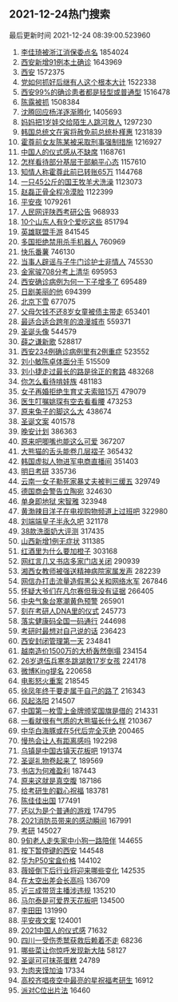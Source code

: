 ## 2021-12-24热门搜索 
最后更新时间 2021-12-24 08:39:00.523960 
1. [李佳琦被浙江消保委点名](https://s.weibo.com/weibo?q=%23%E6%9D%8E%E4%BD%B3%E7%90%A6%E8%A2%AB%E6%B5%99%E6%B1%9F%E6%B6%88%E4%BF%9D%E5%A7%94%E7%82%B9%E5%90%8D%23&Refer=top) 1854024
1. [西安新增91例本土确诊](https://s.weibo.com/weibo?q=%23%E8%A5%BF%E5%AE%89%E6%96%B0%E5%A2%9E91%E4%BE%8B%E6%9C%AC%E5%9C%9F%E7%A1%AE%E8%AF%8A%23&Refer=top) 1643969
1. [西安](https://s.weibo.com/weibo?q=%23%E8%A5%BF%E5%AE%89%23&Refer=top) 1572375
1. [党如何抓好后继有人这个根本大计](https://s.weibo.com/weibo?q=%23%E5%85%9A%E5%A6%82%E4%BD%95%E6%8A%93%E5%A5%BD%E5%90%8E%E7%BB%A7%E6%9C%89%E4%BA%BA%E8%BF%99%E4%B8%AA%E6%A0%B9%E6%9C%AC%E5%A4%A7%E8%AE%A1%23&Refer=top) 1522338
1. [西安99%的确诊患者都是轻型或普通型](https://s.weibo.com/weibo?q=%23%E8%A5%BF%E5%AE%8999%25%E7%9A%84%E7%A1%AE%E8%AF%8A%E6%82%A3%E8%80%85%E9%83%BD%E6%98%AF%E8%BD%BB%E5%9E%8B%E6%88%96%E6%99%AE%E9%80%9A%E5%9E%8B%23&Refer=top) 1516478
1. [陈露被抓](https://s.weibo.com/weibo?q=%23%E9%99%88%E9%9C%B2%E8%A2%AB%E6%8A%93%23&Refer=top) 1508384
1. [沈腾回应杨洋逐渐腾化](https://s.weibo.com/weibo?q=%23%E6%B2%88%E8%85%BE%E5%9B%9E%E5%BA%94%E6%9D%A8%E6%B4%8B%E9%80%90%E6%B8%90%E8%85%BE%E5%8C%96%23&Refer=top) 1405693
1. [妈妈把1岁娃交给陌生人跳河救人](https://s.weibo.com/weibo?q=%23%E5%A6%88%E5%A6%88%E6%8A%8A1%E5%B2%81%E5%A8%83%E4%BA%A4%E7%BB%99%E9%99%8C%E7%94%9F%E4%BA%BA%E8%B7%B3%E6%B2%B3%E6%95%91%E4%BA%BA%23&Refer=top) 1297230
1. [韩国总统文在寅将赦免前总统朴槿惠](https://s.weibo.com/weibo?q=%E9%9F%A9%E5%9B%BD%E6%80%BB%E7%BB%9F%E6%96%87%E5%9C%A8%E5%AF%85%E5%B0%86%E8%B5%A6%E5%85%8D%E5%89%8D%E6%80%BB%E7%BB%9F%E6%9C%B4%E6%A7%BF%E6%83%A0&Refer=top) 1231839
1. [霍尊前女友陈某被采取刑事强制措施](https://s.weibo.com/weibo?q=%23%E9%9C%8D%E5%B0%8A%E5%89%8D%E5%A5%B3%E5%8F%8B%E9%99%88%E6%9F%90%E8%A2%AB%E9%87%87%E5%8F%96%E5%88%91%E4%BA%8B%E5%BC%BA%E5%88%B6%E6%8E%AA%E6%96%BD%23&Refer=top) 1216927
1. [中国人的仪式感从不缺席](https://s.weibo.com/weibo?q=%23%E4%B8%AD%E5%9B%BD%E4%BA%BA%E7%9A%84%E4%BB%AA%E5%BC%8F%E6%84%9F%E4%BB%8E%E4%B8%8D%E7%BC%BA%E5%B8%AD%23&Refer=top) 1168761
1. [怎样看待部分基层干部躺平心态](https://s.weibo.com/weibo?q=%23%E6%80%8E%E6%A0%B7%E7%9C%8B%E5%BE%85%E9%83%A8%E5%88%86%E5%9F%BA%E5%B1%82%E5%B9%B2%E9%83%A8%E8%BA%BA%E5%B9%B3%E5%BF%83%E6%80%81%23&Refer=top) 1157610
1. [知情人称霍尊此前已转账65万](https://s.weibo.com/weibo?q=%23%E7%9F%A5%E6%83%85%E4%BA%BA%E7%A7%B0%E9%9C%8D%E5%B0%8A%E6%AD%A4%E5%89%8D%E5%B7%B2%E8%BD%AC%E8%B4%A665%E4%B8%87%23&Refer=top) 1144768
1. [一只45公斤的国王牧羊犬洗澡](https://s.weibo.com/weibo?q=%E4%B8%80%E5%8F%AA45%E5%85%AC%E6%96%A4%E7%9A%84%E5%9B%BD%E7%8E%8B%E7%89%A7%E7%BE%8A%E7%8A%AC%E6%B4%97%E6%BE%A1&Refer=top) 1123073
1. [赵磊正骨全程冷漠脸](https://s.weibo.com/weibo?q=%23%E8%B5%B5%E7%A3%8A%E6%AD%A3%E9%AA%A8%E5%85%A8%E7%A8%8B%E5%86%B7%E6%BC%A0%E8%84%B8%23&Refer=top) 1122399
1. [平安夜](https://s.weibo.com/weibo?q=%23%E5%B9%B3%E5%AE%89%E5%A4%9C%23&Refer=top) 1079261
1. [人民网评陕西考研公告](https://s.weibo.com/weibo?q=%23%E4%BA%BA%E6%B0%91%E7%BD%91%E8%AF%84%E9%99%95%E8%A5%BF%E8%80%83%E7%A0%94%E5%85%AC%E5%91%8A%23&Refer=top) 968933
1. [10个山东人有9个爱吃这些](https://s.weibo.com/weibo?q=%2310%E4%B8%AA%E5%B1%B1%E4%B8%9C%E4%BA%BA%E6%9C%899%E4%B8%AA%E7%88%B1%E5%90%83%E8%BF%99%E4%BA%9B%23&Refer=top) 851794
1. [英雄联盟手游](https://s.weibo.com/weibo?q=%E8%8B%B1%E9%9B%84%E8%81%94%E7%9B%9F%E6%89%8B%E6%B8%B8&Refer=top) 841545
1. [多国拒绝禁用杀手机器人](https://s.weibo.com/weibo?q=%23%E5%A4%9A%E5%9B%BD%E6%8B%92%E7%BB%9D%E7%A6%81%E7%94%A8%E6%9D%80%E6%89%8B%E6%9C%BA%E5%99%A8%E4%BA%BA%23&Refer=top) 760969
1. [快乐番薯](https://s.weibo.com/weibo?q=%23%E5%BF%AB%E4%B9%90%E7%95%AA%E8%96%AF%23&Refer=top) 746130
1. [当事人辟谣与子牛门诊护士非情人](https://s.weibo.com/weibo?q=%23%E5%BD%93%E4%BA%8B%E4%BA%BA%E8%BE%9F%E8%B0%A3%E4%B8%8E%E5%AD%90%E7%89%9B%E9%97%A8%E8%AF%8A%E6%8A%A4%E5%A3%AB%E9%9D%9E%E6%83%85%E4%BA%BA%23&Refer=top) 745530
1. [金家骏708分考上清华](https://s.weibo.com/weibo?q=%23%E9%87%91%E5%AE%B6%E9%AA%8F708%E5%88%86%E8%80%83%E4%B8%8A%E6%B8%85%E5%8D%8E%23&Refer=top) 695953
1. [西安确诊病例为何一下子增多了](https://s.weibo.com/weibo?q=%23%E8%A5%BF%E5%AE%89%E7%A1%AE%E8%AF%8A%E7%97%85%E4%BE%8B%E4%B8%BA%E4%BD%95%E4%B8%80%E4%B8%8B%E5%AD%90%E5%A2%9E%E5%A4%9A%E4%BA%86%23&Refer=top) 695489
1. [日剧美丽的他](https://s.weibo.com/weibo?q=%E6%97%A5%E5%89%A7%E7%BE%8E%E4%B8%BD%E7%9A%84%E4%BB%96&Refer=top) 694399
1. [北京下雪](https://s.weibo.com/weibo?q=%E5%8C%97%E4%BA%AC%E4%B8%8B%E9%9B%AA&Refer=top) 677075
1. [父母欠钱不还8岁女童被债主带走](https://s.weibo.com/weibo?q=%23%E7%88%B6%E6%AF%8D%E6%AC%A0%E9%92%B1%E4%B8%8D%E8%BF%988%E5%B2%81%E5%A5%B3%E7%AB%A5%E8%A2%AB%E5%80%BA%E4%B8%BB%E5%B8%A6%E8%B5%B0%23&Refer=top) 653401
1. [最适合适合跨年的浪漫城市](https://s.weibo.com/weibo?q=%E6%9C%80%E9%80%82%E5%90%88%E9%80%82%E5%90%88%E8%B7%A8%E5%B9%B4%E7%9A%84%E6%B5%AA%E6%BC%AB%E5%9F%8E%E5%B8%82&Refer=top) 559371
1. [圣诞头像](https://s.weibo.com/weibo?q=%E5%9C%A3%E8%AF%9E%E5%A4%B4%E5%83%8F&Refer=top) 544579
1. [薛之谦新歌](https://s.weibo.com/weibo?q=%E8%96%9B%E4%B9%8B%E8%B0%A6%E6%96%B0%E6%AD%8C&Refer=top) 528817
1. [西安234例确诊病例里有2例重症](https://s.weibo.com/weibo?q=%23%E8%A5%BF%E5%AE%89234%E4%BE%8B%E7%A1%AE%E8%AF%8A%E7%97%85%E4%BE%8B%E9%87%8C%E6%9C%892%E4%BE%8B%E9%87%8D%E7%97%87%23&Refer=top) 523552
1. [刘小敏陈卓体面分手](https://s.weibo.com/weibo?q=%23%E5%88%98%E5%B0%8F%E6%95%8F%E9%99%88%E5%8D%93%E4%BD%93%E9%9D%A2%E5%88%86%E6%89%8B%23&Refer=top) 515509
1. [刘小捷走过最长的路是徐正的套路](https://s.weibo.com/weibo?q=%23%E5%88%98%E5%B0%8F%E6%8D%B7%E8%B5%B0%E8%BF%87%E6%9C%80%E9%95%BF%E7%9A%84%E8%B7%AF%E6%98%AF%E5%BE%90%E6%AD%A3%E7%9A%84%E5%A5%97%E8%B7%AF%23&Refer=top) 483268
1. [你怎么看待啃娃族](https://s.weibo.com/weibo?q=%23%E4%BD%A0%E6%80%8E%E4%B9%88%E7%9C%8B%E5%BE%85%E5%95%83%E5%A8%83%E6%97%8F%23&Refer=top) 481183
1. [女子再婚拒绝生育丈夫索赔15万](https://s.weibo.com/weibo?q=%23%E5%A5%B3%E5%AD%90%E5%86%8D%E5%A9%9A%E6%8B%92%E7%BB%9D%E7%94%9F%E8%82%B2%E4%B8%88%E5%A4%AB%E7%B4%A2%E8%B5%9415%E4%B8%87%23&Refer=top) 479079
1. [医生叮嘱姚琛有空去看看腰](https://s.weibo.com/weibo?q=%23%E5%8C%BB%E7%94%9F%E5%8F%AE%E5%98%B1%E5%A7%9A%E7%90%9B%E6%9C%89%E7%A9%BA%E5%8E%BB%E7%9C%8B%E7%9C%8B%E8%85%B0%23&Refer=top) 473253
1. [原来兔子的脚这么大](https://s.weibo.com/weibo?q=%23%E5%8E%9F%E6%9D%A5%E5%85%94%E5%AD%90%E7%9A%84%E8%84%9A%E8%BF%99%E4%B9%88%E5%A4%A7%23&Refer=top) 438674
1. [圣诞文案](https://s.weibo.com/weibo?q=%E5%9C%A3%E8%AF%9E%E6%96%87%E6%A1%88&Refer=top) 401578
1. [晚安计划](https://s.weibo.com/weibo?q=%23%E6%99%9A%E5%AE%89%E8%AE%A1%E5%88%92%23&Refer=top) 386363
1. [原来吧唧嘴也能这么可爱](https://s.weibo.com/weibo?q=%23%E5%8E%9F%E6%9D%A5%E5%90%A7%E5%94%A7%E5%98%B4%E4%B9%9F%E8%83%BD%E8%BF%99%E4%B9%88%E5%8F%AF%E7%88%B1%23&Refer=top) 367207
1. [大熊猫的舌头能卷几层褶子](https://s.weibo.com/weibo?q=%23%E5%A4%A7%E7%86%8A%E7%8C%AB%E7%9A%84%E8%88%8C%E5%A4%B4%E8%83%BD%E5%8D%B7%E5%87%A0%E5%B1%82%E8%A4%B6%E5%AD%90%23&Refer=top) 365432
1. [韩国虚拟人物进军电商直播间](https://s.weibo.com/weibo?q=%23%E9%9F%A9%E5%9B%BD%E8%99%9A%E6%8B%9F%E4%BA%BA%E7%89%A9%E8%BF%9B%E5%86%9B%E7%94%B5%E5%95%86%E7%9B%B4%E6%92%AD%E9%97%B4%23&Refer=top) 351403
1. [明日考研](https://s.weibo.com/weibo?q=%23%E6%98%8E%E6%97%A5%E8%80%83%E7%A0%94%23&Refer=top) 335736
1. [云南一女子勒死家暴丈夫被判三缓五](https://s.weibo.com/weibo?q=%23%E4%BA%91%E5%8D%97%E4%B8%80%E5%A5%B3%E5%AD%90%E5%8B%92%E6%AD%BB%E5%AE%B6%E6%9A%B4%E4%B8%88%E5%A4%AB%E8%A2%AB%E5%88%A4%E4%B8%89%E7%BC%93%E4%BA%94%23&Refer=top) 329749
1. [德国商会警告立陶宛](https://s.weibo.com/weibo?q=%E5%BE%B7%E5%9B%BD%E5%95%86%E4%BC%9A%E8%AD%A6%E5%91%8A%E7%AB%8B%E9%99%B6%E5%AE%9B&Refer=top) 324630
1. [单身即地狱 宋智雅](https://s.weibo.com/weibo?q=%E5%8D%95%E8%BA%AB%E5%8D%B3%E5%9C%B0%E7%8B%B1%20%E5%AE%8B%E6%99%BA%E9%9B%85&Refer=top) 323948
1. [黄渤辣目洋子在电视购物频道上过班吧](https://s.weibo.com/weibo?q=%23%E9%BB%84%E6%B8%A4%E8%BE%A3%E7%9B%AE%E6%B4%8B%E5%AD%90%E5%9C%A8%E7%94%B5%E8%A7%86%E8%B4%AD%E7%89%A9%E9%A2%91%E9%81%93%E4%B8%8A%E8%BF%87%E7%8F%AD%E5%90%A7%23&Refer=top) 322980
1. [刘端端皇子半永久吧](https://s.weibo.com/weibo?q=%23%E5%88%98%E7%AB%AF%E7%AB%AF%E7%9A%87%E5%AD%90%E5%8D%8A%E6%B0%B8%E4%B9%85%E5%90%A7%23&Refer=top) 321178
1. [38款洗面奶大评测](https://s.weibo.com/weibo?q=%2338%E6%AC%BE%E6%B4%97%E9%9D%A2%E5%A5%B6%E5%A4%A7%E8%AF%84%E6%B5%8B%23&Refer=top) 317435
1. [山西新增1例无症状](https://s.weibo.com/weibo?q=%23%E5%B1%B1%E8%A5%BF%E6%96%B0%E5%A2%9E1%E4%BE%8B%E6%97%A0%E7%97%87%E7%8A%B6%23&Refer=top) 311385
1. [红酒里为什么要加橙子](https://s.weibo.com/weibo?q=%23%E7%BA%A2%E9%85%92%E9%87%8C%E4%B8%BA%E4%BB%80%E4%B9%88%E8%A6%81%E5%8A%A0%E6%A9%99%E5%AD%90%23&Refer=top) 303168
1. [网红言几又书店多家门店关闭](https://s.weibo.com/weibo?q=%23%E7%BD%91%E7%BA%A2%E8%A8%80%E5%87%A0%E5%8F%88%E4%B9%A6%E5%BA%97%E5%A4%9A%E5%AE%B6%E9%97%A8%E5%BA%97%E5%85%B3%E9%97%AD%23&Refer=top) 290939
1. [湘西女教师被强送精神病院家属发声](https://s.weibo.com/weibo?q=%23%E6%B9%98%E8%A5%BF%E5%A5%B3%E6%95%99%E5%B8%88%E8%A2%AB%E5%BC%BA%E9%80%81%E7%B2%BE%E7%A5%9E%E7%97%85%E9%99%A2%E5%AE%B6%E5%B1%9E%E5%8F%91%E5%A3%B0%23&Refer=top) 282239
1. [网信办打击流量造假黑公关和网络水军](https://s.weibo.com/weibo?q=%23%E7%BD%91%E4%BF%A1%E5%8A%9E%E6%89%93%E5%87%BB%E6%B5%81%E9%87%8F%E9%80%A0%E5%81%87%E9%BB%91%E5%85%AC%E5%85%B3%E5%92%8C%E7%BD%91%E7%BB%9C%E6%B0%B4%E5%86%9B%23&Refer=top) 267846
1. [怀疑大爷们在凡尔赛但我没有证据](https://s.weibo.com/weibo?q=%23%E6%80%80%E7%96%91%E5%A4%A7%E7%88%B7%E4%BB%AC%E5%9C%A8%E5%87%A1%E5%B0%94%E8%B5%9B%E4%BD%86%E6%88%91%E6%B2%A1%E6%9C%89%E8%AF%81%E6%8D%AE%23&Refer=top) 266405
1. [中央气象台寒潮黄色预警](https://s.weibo.com/weibo?q=%23%E4%B8%AD%E5%A4%AE%E6%B0%94%E8%B1%A1%E5%8F%B0%E5%AF%92%E6%BD%AE%E9%BB%84%E8%89%B2%E9%A2%84%E8%AD%A6%23&Refer=top) 265901
1. [刻在考研人DNA里的仪式](https://s.weibo.com/weibo?q=%23%E5%88%BB%E5%9C%A8%E8%80%83%E7%A0%94%E4%BA%BADNA%E9%87%8C%E7%9A%84%E4%BB%AA%E5%BC%8F%23&Refer=top) 245773
1. [落实健康码全国一码通行](https://s.weibo.com/weibo?q=%23%E8%90%BD%E5%AE%9E%E5%81%A5%E5%BA%B7%E7%A0%81%E5%85%A8%E5%9B%BD%E4%B8%80%E7%A0%81%E9%80%9A%E8%A1%8C%23&Refer=top) 244698
1. [考研时最想对自己说的话](https://s.weibo.com/weibo?q=%23%E8%80%83%E7%A0%94%E6%97%B6%E6%9C%80%E6%83%B3%E5%AF%B9%E8%87%AA%E5%B7%B1%E8%AF%B4%E7%9A%84%E8%AF%9D%23&Refer=top) 236423
1. [西安封闭管理第一天](https://s.weibo.com/weibo?q=%E8%A5%BF%E5%AE%89%E5%B0%81%E9%97%AD%E7%AE%A1%E7%90%86%E7%AC%AC%E4%B8%80%E5%A4%A9&Refer=top) 234841
1. [越南造价1500万的大桥轰然倒塌](https://s.weibo.com/weibo?q=%23%E8%B6%8A%E5%8D%97%E9%80%A0%E4%BB%B71500%E4%B8%87%E7%9A%84%E5%A4%A7%E6%A1%A5%E8%BD%B0%E7%84%B6%E5%80%92%E5%A1%8C%23&Refer=top) 234154
1. [26岁退伍兵寒冬跳湖救17岁女孩](https://s.weibo.com/weibo?q=%2326%E5%B2%81%E9%80%80%E4%BC%8D%E5%85%B5%E5%AF%92%E5%86%AC%E8%B7%B3%E6%B9%96%E6%95%9117%E5%B2%81%E5%A5%B3%E5%AD%A9%23&Refer=top) 224178
1. [微博King提名](https://s.weibo.com/weibo?q=%E5%BE%AE%E5%8D%9AKing%E6%8F%90%E5%90%8D&Refer=top) 220658
1. [电影怒火重案](https://s.weibo.com/weibo?q=%23%E7%94%B5%E5%BD%B1%E6%80%92%E7%81%AB%E9%87%8D%E6%A1%88%23&Refer=top) 218545
1. [徐凤年终于要走属于自己的路了](https://s.weibo.com/weibo?q=%23%E5%BE%90%E5%87%A4%E5%B9%B4%E7%BB%88%E4%BA%8E%E8%A6%81%E8%B5%B0%E5%B1%9E%E4%BA%8E%E8%87%AA%E5%B7%B1%E7%9A%84%E8%B7%AF%E4%BA%86%23&Refer=top) 216343
1. [风起洛阳](https://s.weibo.com/weibo?q=%E9%A3%8E%E8%B5%B7%E6%B4%9B%E9%98%B3&Refer=top) 214507
1. [中国第一枚雪上金牌颁奖国旗是借的](https://s.weibo.com/weibo?q=%23%E4%B8%AD%E5%9B%BD%E7%AC%AC%E4%B8%80%E6%9E%9A%E9%9B%AA%E4%B8%8A%E9%87%91%E7%89%8C%E9%A2%81%E5%A5%96%E5%9B%BD%E6%97%97%E6%98%AF%E5%80%9F%E7%9A%84%23&Refer=top) 214331
1. [一看就很有气质的大熊猫长什么样](https://s.weibo.com/weibo?q=%E4%B8%80%E7%9C%8B%E5%B0%B1%E5%BE%88%E6%9C%89%E6%B0%94%E8%B4%A8%E7%9A%84%E5%A4%A7%E7%86%8A%E7%8C%AB%E9%95%BF%E4%BB%80%E4%B9%88%E6%A0%B7&Refer=top) 210367
1. [中华白海豚或在5代后完全灭绝](https://s.weibo.com/weibo?q=%23%E4%B8%AD%E5%8D%8E%E7%99%BD%E6%B5%B7%E8%B1%9A%E6%88%96%E5%9C%A85%E4%BB%A3%E5%90%8E%E5%AE%8C%E5%85%A8%E7%81%AD%E7%BB%9D%23&Refer=top) 200465
1. [慢热会让人有距离感吗](https://s.weibo.com/weibo?q=%23%E6%85%A2%E7%83%AD%E4%BC%9A%E8%AE%A9%E4%BA%BA%E6%9C%89%E8%B7%9D%E7%A6%BB%E6%84%9F%E5%90%97%23&Refer=top) 192298
1. [乌镇是中国古镇天花板吧](https://s.weibo.com/weibo?q=%23%E4%B9%8C%E9%95%87%E6%98%AF%E4%B8%AD%E5%9B%BD%E5%8F%A4%E9%95%87%E5%A4%A9%E8%8A%B1%E6%9D%BF%E5%90%A7%23&Refer=top) 191374
1. [圣诞礼物卷起来了](https://s.weibo.com/weibo?q=%23%E5%9C%A3%E8%AF%9E%E7%A4%BC%E7%89%A9%E5%8D%B7%E8%B5%B7%E6%9D%A5%E4%BA%86%23&Refer=top) 189569
1. [书店为何难盈利](https://s.weibo.com/weibo?q=%23%E4%B9%A6%E5%BA%97%E4%B8%BA%E4%BD%95%E9%9A%BE%E7%9B%88%E5%88%A9%23&Refer=top) 187443
1. [原来这就是真空腹](https://s.weibo.com/weibo?q=%23%E5%8E%9F%E6%9D%A5%E8%BF%99%E5%B0%B1%E6%98%AF%E7%9C%9F%E7%A9%BA%E8%85%B9%23&Refer=top) 187186
1. [给考研生的戳心祝福](https://s.weibo.com/weibo?q=%E7%BB%99%E8%80%83%E7%A0%94%E7%94%9F%E7%9A%84%E6%88%B3%E5%BF%83%E7%A5%9D%E7%A6%8F&Refer=top) 183781
1. [陈佳佳出国](https://s.weibo.com/weibo?q=%23%E9%99%88%E4%BD%B3%E4%BD%B3%E5%87%BA%E5%9B%BD%23&Refer=top) 177491
1. [还以为是个普通的游戏](https://s.weibo.com/weibo?q=%23%E8%BF%98%E4%BB%A5%E4%B8%BA%E6%98%AF%E4%B8%AA%E6%99%AE%E9%80%9A%E7%9A%84%E6%B8%B8%E6%88%8F%23&Refer=top) 174795
1. [2021消防员带来的感动瞬间](https://s.weibo.com/weibo?q=%232021%E6%B6%88%E9%98%B2%E5%91%98%E5%B8%A6%E6%9D%A5%E7%9A%84%E6%84%9F%E5%8A%A8%E7%9E%AC%E9%97%B4%23&Refer=top) 167991
1. [考研](https://s.weibo.com/weibo?q=%E8%80%83%E7%A0%94&Refer=top) 145027
1. [9旬老人走失家中小狗一路陪伴](https://s.weibo.com/weibo?q=%239%E6%97%AC%E8%80%81%E4%BA%BA%E8%B5%B0%E5%A4%B1%E5%AE%B6%E4%B8%AD%E5%B0%8F%E7%8B%97%E4%B8%80%E8%B7%AF%E9%99%AA%E4%BC%B4%23&Refer=top) 144655
1. [按下暂停键的西安](https://s.weibo.com/weibo?q=%23%E6%8C%89%E4%B8%8B%E6%9A%82%E5%81%9C%E9%94%AE%E7%9A%84%E8%A5%BF%E5%AE%89%23&Refer=top) 144548
1. [华为P50宝盒价格](https://s.weibo.com/weibo?q=%23%E5%8D%8E%E4%B8%BAP50%E5%AE%9D%E7%9B%92%E4%BB%B7%E6%A0%BC%23&Refer=top) 144102
1. [薇娅倒下后行业将迎来哪些变化](https://s.weibo.com/weibo?q=%23%E8%96%87%E5%A8%85%E5%80%92%E4%B8%8B%E5%90%8E%E8%A1%8C%E4%B8%9A%E5%B0%86%E8%BF%8E%E6%9D%A5%E5%93%AA%E4%BA%9B%E5%8F%98%E5%8C%96%23&Refer=top) 142535
1. [在太空出差会长高吗](https://s.weibo.com/weibo?q=%23%E5%9C%A8%E5%A4%AA%E7%A9%BA%E5%87%BA%E5%B7%AE%E4%BC%9A%E9%95%BF%E9%AB%98%E5%90%97%23&Refer=top) 136709
1. [近三成带货主播涉违规](https://s.weibo.com/weibo?q=%23%E8%BF%91%E4%B8%89%E6%88%90%E5%B8%A6%E8%B4%A7%E4%B8%BB%E6%92%AD%E6%B6%89%E8%BF%9D%E8%A7%84%23&Refer=top) 135210
1. [马尔泰是可爱界天花板吧](https://s.weibo.com/weibo?q=%23%E9%A9%AC%E5%B0%94%E6%B3%B0%E6%98%AF%E5%8F%AF%E7%88%B1%E7%95%8C%E5%A4%A9%E8%8A%B1%E6%9D%BF%E5%90%A7%23&Refer=top) 134500
1. [李田田](https://s.weibo.com/weibo?q=%E6%9D%8E%E7%94%B0%E7%94%B0&Refer=top) 131990
1. [平安夜文案](https://s.weibo.com/weibo?q=%E5%B9%B3%E5%AE%89%E5%A4%9C%E6%96%87%E6%A1%88&Refer=top) 124001
1. [2021中国人的仪式感](https://s.weibo.com/weibo?q=%232021%E4%B8%AD%E5%9B%BD%E4%BA%BA%E7%9A%84%E4%BB%AA%E5%BC%8F%E6%84%9F%23&Refer=top) 71632
1. [四川一受伤秃鹫获救后赖着不走](https://s.weibo.com/weibo?q=%23%E5%9B%9B%E5%B7%9D%E4%B8%80%E5%8F%97%E4%BC%A4%E7%A7%83%E9%B9%AB%E8%8E%B7%E6%95%91%E5%90%8E%E8%B5%96%E7%9D%80%E4%B8%8D%E8%B5%B0%23&Refer=top) 68236
1. [哪些菜让你惊呼发现新大陆](https://s.weibo.com/weibo?q=%23%E5%93%AA%E4%BA%9B%E8%8F%9C%E8%AE%A9%E4%BD%A0%E6%83%8A%E5%91%BC%E5%8F%91%E7%8E%B0%E6%96%B0%E5%A4%A7%E9%99%86%23&Refer=top) 58127
1. [圣诞可可抹茶蛋糕](https://s.weibo.com/weibo?q=%23%E5%9C%A3%E8%AF%9E%E5%8F%AF%E5%8F%AF%E6%8A%B9%E8%8C%B6%E8%9B%8B%E7%B3%95%23&Refer=top) 24789
1. [为肉夹馍加油](https://s.weibo.com/weibo?q=%23%E4%B8%BA%E8%82%89%E5%A4%B9%E9%A6%8D%E5%8A%A0%E6%B2%B9%23&Refer=top) 17334
1. [高校齐唱夜空中最亮的星祝福考研生](https://s.weibo.com/weibo?q=%23%E9%AB%98%E6%A0%A1%E9%BD%90%E5%94%B1%E5%A4%9C%E7%A9%BA%E4%B8%AD%E6%9C%80%E4%BA%AE%E7%9A%84%E6%98%9F%E7%A5%9D%E7%A6%8F%E8%80%83%E7%A0%94%E7%94%9F%23&Refer=top) 16912
1. [派对C位出片法](https://s.weibo.com/weibo?q=%23%E6%B4%BE%E5%AF%B9C%E4%BD%8D%E5%87%BA%E7%89%87%E6%B3%95%23&Refer=top) 16460
